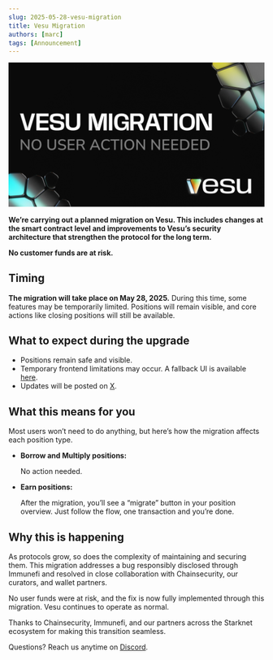 ```yaml
---
slug: 2025-05-28-vesu-migration
title: Vesu Migration
authors: [marc]
tags: [Announcement]
---
```


![Vesu Migration](migration.png)

**We’re carrying out a planned migration on Vesu. This includes changes at the smart contract level and improvements to Vesu’s security architecture that strengthen the protocol for the long term.**

**No customer funds are at risk.**

## Timing

**The migration will take place on May 28, 2025.** During this time, some features may be temporarily limited. Positions will remain visible, and core actions like closing positions will still be available.

## What to expect during the upgrade

- Positions remain safe and visible.
- Temporary frontend limitations may occur. A fallback UI is available [here](https://migration.vesu.xyz).
- Updates will be posted  on [X](https://x.com/vesuxyz).


## What this means for you 

Most users won’t need to do anything, but here’s how the migration affects each position type.
- **Borrow and Multiply positions:**
    
    No action needed. 
    
- **Earn positions:**
    
    After the migration, you’ll see a “migrate” button in your position overview. Just follow the flow, one transaction and you’re done. 


## Why this is happening
As protocols grow, so does the complexity of maintaining and securing them.
This migration addresses a bug responsibly disclosed through Immunefi and resolved in close collaboration with Chainsecurity, our curators, and wallet partners.

No user funds were at risk, and the fix is now fully implemented through this migration. Vesu continues to operate as normal.

Thanks to Chainsecurity, Immunefi, and our partners across the Starknet ecosystem for making this transition seamless.

Questions? Reach us anytime on [Discord](https://discord.gg/8QeGhHch).